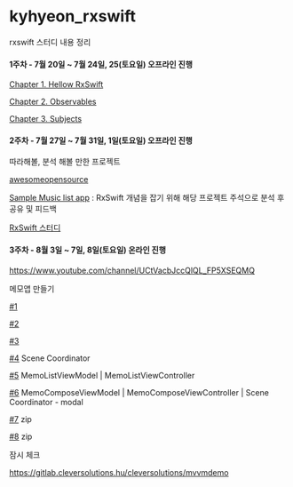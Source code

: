 # kyhyeon_rxswift
rxswift 스터디 내용 정리

#### 1주차 - 7월 20일 ~ 7월 24일, 25(토요일) 오프라인 진행
[Chapter 1. Hellow RxSwift](/Chapter/Chapter1_Hellow_RxSwift.md)

[Chapter 2. Observables](/Chapter/Chapter2_Observables.md)

[Chapter 3. Subjects](/Chapter/Chapter3_Subjects.md)


#### 2주차 - 7월 27일 ~ 7월 31일, 1일(토요일) 오프라인 진행
따라해볼, 분석 해볼 만한 프로젝트

[awesomeopensource](https://awesomeopensource.com/projects/rxswift)

[Sample Music list app](https://github.com/mohammadZ74/MVVMRx_SampleProject) : RxSwift 개념을 잡기 위해 해당 프로젝트 주석으로 분석 후 공유 및 피드백

[RxSwift 스터디](https://github.com/fimuxd/RxSwift)


#### 3주차 - 8월 3일 ~ 7일, 8일(토요일) 온라인 진행

https://www.youtube.com/channel/UCtVacbJccQlQL_FP5XSEQMQ 

메모앱 만들기

[#1](/RxMemoContents/RxMemo01.md)

[#2](/RxMemoContents/RxMemo02.md)

[#3](/RxMemoContents/RxMemo03.md)

[#4](/RxMemoContents/RxMemo04.md) Scene Coordinator

[#5](/RxMemoContents/RxMemo05.md) MemoListViewModel | MemoListViewController

[#6](/RxMemoContents/RxMemo06.md) MemoComposeViewModel | MemoComposeViewController | Scene Coordinator - modal

[#7](/RxMemoContents/RxMemo07.md) zip

[#8](/RxMemoContents/RxMemo08.md) zip



잠시 체크 

https://gitlab.cleversolutions.hu/cleversolutions/mvvmdemo
